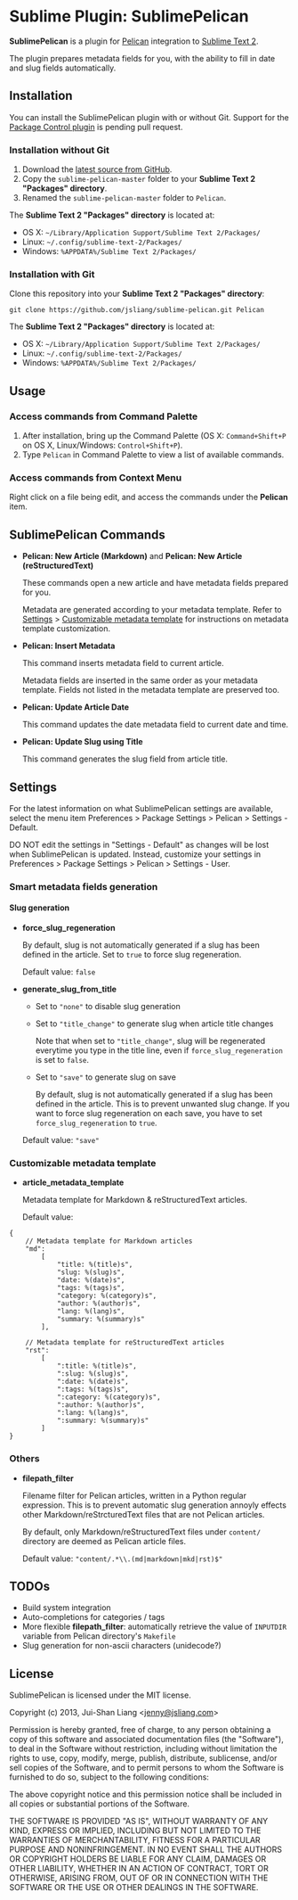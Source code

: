 # Sublime Plugin: SublimePelican

**SublimePelican** is a plugin for [Pelican](http://getpelican.com/) integration to [Sublime Text 2](http://www.sublimetext.com/2).

The plugin prepares metadata fields for you, with the ability to fill in date and slug fields automatically.

## Installation

You can install the SublimePelican plugin with or without Git.
Support for the [Package Control plugin](http://wbond.net/sublime_packages/package_control) is pending pull request.

### Installation without Git

1.  Download the [latest source from GitHub](https://nodeload.github.com/jsliang/sublime-pelican/zip/master).
2.  Copy the `sublime-pelican-master` folder to your **Sublime Text 2 "Packages" directory**.
3.  Renamed the `sublime-pelican-master` folder to `Pelican`.

The **Sublime Text 2 "Packages" directory** is located at:

-   OS X: `~/Library/Application Support/Sublime Text 2/Packages/`
-   Linux: `~/.config/sublime-text-2/Packages/`
-   Windows: `%APPDATA%/Sublime Text 2/Packages/`

### Installation with Git

Clone this repository into your **Sublime Text 2 "Packages" directory**:

    git clone https://github.com/jsliang/sublime-pelican.git Pelican

The **Sublime Text 2 "Packages" directory** is located at:

-   OS X: `~/Library/Application Support/Sublime Text 2/Packages/`
-   Linux: `~/.config/sublime-text-2/Packages/`
-   Windows: `%APPDATA%/Sublime Text 2/Packages/`

## Usage

### Access commands from Command Palette

1.  After installation, bring up the Command Palette (OS X: `Command+Shift+P` on OS X, Linux/Windows: `Control+Shift+P`).
2.  Type `Pelican` in Command Palette to view a list of available commands.

### Access commands from Context Menu

Right click on a file being edit, and access the commands under the **Pelican** item.

## SublimePelican Commands

*   **Pelican: New Article (Markdown)** and **Pelican: New Article (reStructuredText)**

    These commands open a new article and have metadata fields prepared for you.

    Metadata are generated according to your metadata template.
    Refer to [Settings](#settings) > [Customizable metadata template](#customizable-metadata-template) for instructions on metadata template customization.

*   **Pelican: Insert Metadata**

    This command inserts metadata field to current article.

    Metadata fields are inserted in the same order as your metadata template.
    Fields not listed in the metadata template are preserved too.

*   **Pelican: Update Article Date**

    This command updates the date metadata field to current date and time.

*   **Pelican: Update Slug using Title**

    This command generates the slug field from article title.

## Settings

For the latest information on what SublimePelican settings are available, select the menu item Preferences > Package Settings > Pelican > Settings - Default.

DO NOT edit the settings in "Settings - Default" as changes will be lost when SublimePelican is updated.
Instead, customize your settings in Preferences > Package Settings > Pelican > Settings - User.

### Smart metadata fields generation

#### Slug generation

*   **force_slug_regeneration**

    By default, slug is not automatically generated if a slug has been defined in the article.
    Set to `true` to force slug regeneration.

    Default value: `false`

*   **generate_slug_from_title**

    -   Set to `"none"` to disable slug generation

    -   Set to `"title_change"` to generate slug when article title changes

        Note that when set to `"title_change"`, slug will be regenerated everytime you type in the title line, even if `force_slug_regeneration` is set to `false`.

    -   Set to `"save"` to generate slug on save

        By default, slug is not automatically generated if a slug has been defined in the article.
        This is to prevent unwanted slug change.
        If you want to force slug regeneration on each save, you have to set `force_slug_regeneration` to `true`.

    Default value: `"save"`

### Customizable metadata template

*   **article_metadata_template**

    Metadata template for Markdown & reStructuredText articles.

    Default value:

```
{
    // Metadata template for Markdown articles
    "md":
        [
            "title: %(title)s",
            "slug: %(slug)s",
            "date: %(date)s",
            "tags: %(tags)s",
            "category: %(category)s",
            "author: %(author)s",
            "lang: %(lang)s",
            "summary: %(summary)s"
        ],

    // Metadata template for reStructuredText articles
    "rst":
        [
            ":title: %(title)s",
            ":slug: %(slug)s",
            ":date: %(date)s",
            ":tags: %(tags)s",
            ":category: %(category)s",
            ":author: %(author)s",
            ":lang: %(lang)s",
            ":summary: %(summary)s"
        ]
}
```

### Others

*   **filepath_filter**

    Filename filter for Pelican articles, written in a Python regular expression.
    This is to prevent automatic slug generation annoyly effects other Markdown/reStrcturedText files that are not Pelican articles.

    By default, only Markdown/reStructuredText files under `content/` directory are deemed as Pelican article files.

    Default value: `"content/.*\\.(md|markdown|mkd|rst)$"`


## TODOs

* Build system integration
* Auto-completions for categories / tags
* More flexible **filepath_filter**: automatically retrieve the value of `INPUTDIR` variable from Pelican directory's `Makefile`
* Slug generation for non-ascii characters (unidecode?)

## License

SublimePelican is licensed under the MIT license.

Copyright (c) 2013, Jui-Shan Liang &lt;jenny@jsliang.com&gt;

Permission is hereby granted, free of charge, to any person obtaining a copy of this software and associated documentation files (the "Software"), to deal in the Software without restriction, including without limitation the rights to use, copy, modify, merge, publish, distribute, sublicense, and/or sell copies of the Software, and to permit persons to whom the Software is furnished to do so, subject to the following conditions:

The above copyright notice and this permission notice shall be included in all copies or substantial portions of the Software.

THE SOFTWARE IS PROVIDED "AS IS", WITHOUT WARRANTY OF ANY KIND, EXPRESS OR IMPLIED, INCLUDING BUT NOT LIMITED TO THE WARRANTIES OF MERCHANTABILITY, FITNESS FOR A PARTICULAR PURPOSE AND NONINFRINGEMENT. IN NO EVENT SHALL THE AUTHORS OR COPYRIGHT HOLDERS BE LIABLE FOR ANY CLAIM, DAMAGES OR OTHER LIABILITY, WHETHER IN AN ACTION OF CONTRACT, TORT OR OTHERWISE, ARISING FROM, OUT OF OR IN CONNECTION WITH THE SOFTWARE OR THE USE OR OTHER DEALINGS IN THE SOFTWARE.
